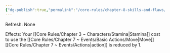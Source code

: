 ```yaml
---
{"dg-publish":true,"permalink":"/core-rules/chapter-8-skills-and-flaws/skill-list/agility/rank-6/moving-as-breathing/"}
---
```


Refresh: None

Effects:
Your [[Core Rules/Chapter 3 ~ Characters/Stamina\|Stamina]] cost to use the [[Core Rules/Chapter 7 ~ Events/Basic Actions/Move\|Move]] [[Core Rules/Chapter 7 ~ Events/Actions\|action]] is reduced by 1.